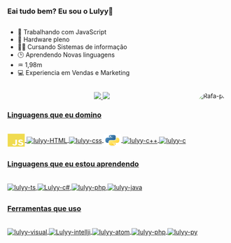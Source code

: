 ### Eai tudo bem? Eu sou o Lulyy👋
##

- 🖤 Trabalhando com JavaScript
- 🦴 Hardware pleno
- 🐱‍👤 Cursando Sistemas de informação
- 🕒 Aprendendo Novas linguagens
- ♒ 1,98m
- 💻 Experiencia em Vendas e Marketing

## 

<div align="center">
  <a href="https://github.com/LulyySan56">
  <img height="150" src="https://github-readme-stats.vercel.app/api?username=LulyySan56&show_icons=true&theme=midnight-purple&include_all_commits=true&count_private=true"/>
  <img height="48%" src="https://github-readme-stats.vercel.app/api/top-langs/?username=LulyySan56&layout=compact&langs_count=7&theme=midnight-purple"/>
  <img align="right" alt="Rafa-pic" height="175" style="border-radius:50px;"     src="https://media.discordapp.net/attachments/726863887139602477/971172025928388659/Gif_site.gif?width=468&height=468">
</div>

### Linguagens que eu domino

<div style="display: inline_block"><br>
  <img align="center" alt="Lulyy-js" height="30" width="40" src="https://raw.githubusercontent.com/devicons/devicon/master/icons/javascript/javascript-plain.svg">
  <img align="center" alt="lulyy-HTML" height="30" width="40" src="https://cdn.jsdelivr.net/gh/devicons/devicon/icons/html5/html5-plain.svg">
  <img align="center" alt="lulyy-css" height="30" width="40" src="https://cdn.jsdelivr.net/gh/devicons/devicon/icons/css3/css3-plain.svg">
  <img align="center" alt="lulyy-python" height="30" width="40" src="https://raw.githubusercontent.com/devicons/devicon/master/icons/python/python-original.svg">
  <img align="center" alt="lulyy-c++" height="30" width="40" src="https://cdn.jsdelivr.net/gh/devicons/devicon/icons/cplusplus/cplusplus-line.svg">
  <img align="center" alt="lulyy-c" height="30" width="40" src="https://cdn.jsdelivr.net/gh/devicons/devicon/icons/c/c-plain.svg">
</div>

##

### Linguagens que eu estou aprendendo

<div style="display: inline_block"><br>
  <img align="center" alt="lulyy-ts" height="30" width="40" src="https://cdn.jsdelivr.net/gh/devicons/devicon/icons/typescript/typescript-plain.svg">  
  <img align="center" alt="Lulyy-c#" height="30" width="40" src="https://cdn.jsdelivr.net/gh/devicons/devicon/icons/csharp/csharp-plain.svg">
  <img align="center" alt="lulyy-php" height="30" width="40" src="https://cdn.jsdelivr.net/gh/devicons/devicon/icons/php/php-plain.svg">
  <img align="center" alt="lulyy-java" height="30" width="40" src="https://cdn.jsdelivr.net/gh/devicons/devicon/icons/java/java-plain.svg">
</div>

##

### Ferramentas que uso

<div style="display: inline_block"><br>
  <img align="center" alt="lulyy-visual" height="30" width="40" src="https://cdn.jsdelivr.net/gh/devicons/devicon/icons/visualstudio/visualstudio-plain.svg">  
  <img align="center" alt="Lulyy-intellji" height="30" width="40" src="https://upload.wikimedia.org/wikipedia/commons/9/9c/IntelliJ_IDEA_Icon.svg">
  <img align="center" alt="lulyy-atom" height="30" width="40" src="https://cdn.jsdelivr.net/gh/devicons/devicon/icons/atom/atom-original.svg">
  <img align="center" alt="lulyy-php" height="30" width="40" src="https://cdn.jsdelivr.net/gh/devicons/devicon/icons/phpstorm/phpstorm-plain.svg">
  <img align="center" alt="lulyy-py" height="30" width="40" src="https://cdn.jsdelivr.net/gh/devicons/devicon/icons/pycharm/pycharm-plain.svg">
</div>
